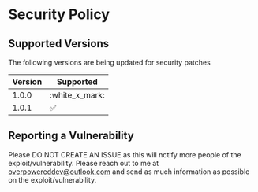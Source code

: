 # Security Policy

## Supported Versions 
The following versions are being updated for security patches

| Version | Supported          |
| ------- | ------------------ |
| 1.0.0   | :white_x_mark: |
| 1.0.1   | :white_check_mark: |

## Reporting a Vulnerability
Please DO NOT CREATE AN ISSUE as this will notify more people of the exploit/vulnerability. Please reach out to me at overpowereddev@outlook.com and send as much information as possible on the exploit/vulnerability.
